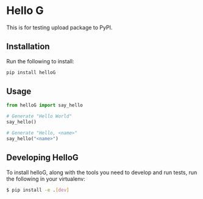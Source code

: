 # Hello G

This is for testing upload package to PyPI.

## Installation
Run the following to install:
```python
pip install helloG
```

## Usage
```python
from helloG import say_hello

# Generate "Hello World"
say_hello()

# Generate "Hello, <name>"
say_hello("<name>")
```

## Developing HelloG
To install helloG, along with the tools you need to develop and run tests, run the following in your virtualenv:
```bash
$ pip install -e .[dev]
```